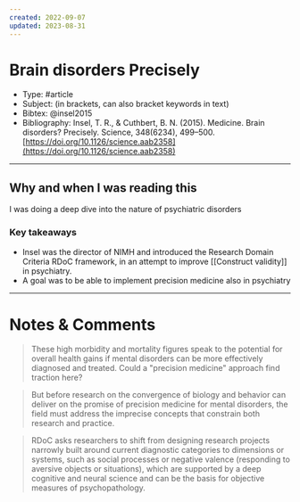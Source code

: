 ```yaml
---
created: 2022-09-07
updated: 2023-08-31
---
```

# Brain disorders Precisely
* Type: #article
* Subject: (in brackets, can also bracket keywords in text)
* Bibtex: @insel2015
* Bibliography: Insel, T. R., & Cuthbert, B. N. (2015). Medicine. Brain disorders? Precisely. Science, 348(6234), 499–500. [https://doi.org/10.1126/science.aab2358](https://doi.org/10.1126/science.aab2358)
---
## Why and when I was reading this
I was doing a deep dive into the nature of psychiatric disorders

### Key takeaways
* Insel was the director of NIMH and introduced the Research Domain Criteria RDoC framework, in an attempt to improve [[Construct validity]] in psychiatry.
* A goal was to be able to implement precision medicine also in psychiatry

---

# Notes & Comments

> These high morbidity and mortality figures speak to the potential for overall health gains if mental disorders can be more effectively diagnosed and treated. Could a "precision medicine" approach find traction here?

> But before research on the convergence of biology and behavior can deliver on the promise of precision medicine for mental disorders, the field must address the imprecise concepts that constrain both research and practice.

> RDoC asks researchers to shift from designing research projects narrowly built around current diagnostic categories to dimensions or systems, such as social processes or negative valence (responding to aversive objects or situations), which are supported by a deep cognitive and neural science and can be the basis for objective measures of psychopathology.